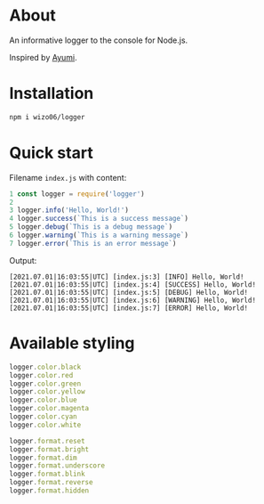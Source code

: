 # About

An informative logger to the console for Node.js.

Inspired by [Ayumi](https://github.com/shunjuu/Ayumi).

# Installation
```bash
npm i wizo06/logger
```

# Quick start
Filename `index.js` with content:
```js
1 const logger = require('logger')
2
3 logger.info('Hello, World!') 
4 logger.success(`This is a success message`)
5 logger.debug(`This is a debug message`)
6 logger.warning(`This is a warning message`)
7 logger.error(`This is an error message`)
```
Output:
```
[2021.07.01|16:03:55|UTC] [index.js:3] [INFO] Hello, World!
[2021.07.01|16:03:55|UTC] [index.js:4] [SUCCESS] Hello, World!
[2021.07.01|16:03:55|UTC] [index.js:5] [DEBUG] Hello, World!
[2021.07.01|16:03:55|UTC] [index.js:6] [WARNING] Hello, World!
[2021.07.01|16:03:55|UTC] [index.js:7] [ERROR] Hello, World!
```

# Available styling

```js
logger.color.black
logger.color.red
logger.color.green
logger.color.yellow
logger.color.blue
logger.color.magenta
logger.color.cyan
logger.color.white

logger.format.reset
logger.format.bright
logger.format.dim
logger.format.underscore
logger.format.blink
logger.format.reverse
logger.format.hidden
```